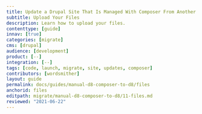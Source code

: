 ```yaml
---
title: Update a Drupal Site That Is Managed With Composer From Another Platform
subtitle: Upload Your Files
description: Learn how to upload your files.
contenttype: [guide]
innav: [true]
categories: [migrate]
cms: [drupal]
audience: [development]
product: [--]
integration: [--]
tags: [code, launch, migrate, site, updates, composer]
contributors: [wordsmither]
layout: guide
permalink: docs/guides/manual-d8-composer-to-d8/files
anchorid: files
editpath: migrate/manual-d8-composer-to-d8/11-files.md
reviewed: "2021-06-22"
---
```


<Partial file="migrate/drupal-addfiles.md" />
